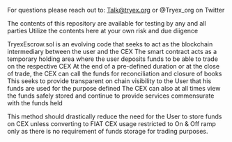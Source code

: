For questions please reach out to: Talk@tryex.org or @Tryex_org on Twitter

The contents of this repository are available for testing by any and all parties
Utilize the contents here at your own risk and due diigence

TryexEscrow.sol is an evolving code that seeks to act as the blockchain intermediary between the user and the CEX
The smart contract acts as a temporary holding area where the user deposits funds to be able to trade on the respective CEX
At the end of a pre-defined duration or at the close of trade, the CEX can call the funds for reconciliation and closure of books
This seeks to provide transparent on chain visibility to the User that his funds are used for the purpose defined
The CEX can also at all times view the funds safely stored and continue to provide services commensurate with the funds held

This method should drastically reduce the need for the User to store funds on CEX unless converting to FIAT
CEX usage restricted to On & Off ramp only as there is no requirement of funds storage for trading purposes.
